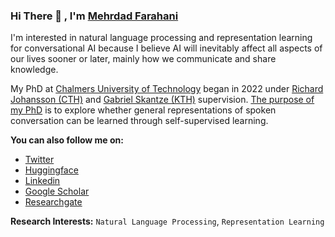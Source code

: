 ### Hi There 👋 , I'm [Mehrdad Farahani](https://app2.nameshouts.com/names/public/pronounce-mehrdad-farahani)


I'm interested in natural language processing and representation learning for conversational AI because I believe AI will inevitably affect all aspects of our lives sooner or later, mainly how we communicate and share knowledge. 

My PhD at [Chalmers University of Technology](https://www.chalmers.se/en/persons/mehrdadf) began in 2022 under [Richard Johansson (CTH)](http://www.cse.chalmers.se/~richajo/) and [Gabriel Skantze (KTH)](https://www.kth.se/profile/skantze) supervision. [The purpose of my PhD](https://www.cse.chalmers.se/~richajo/projects/wasp2022.html) is to explore whether general representations of spoken conversation can be learned through self-supervised learning.

**You can also follow me on:**
- [Twitter](https://twitter.com/m3hrdadfi)
- [Huggingface](https://huggingface.co/m3hrdadfi)
- [Linkedin](https://linkedin.com/in/m3hrdadfi/)
- [Google Scholar](https://scholar.google.com/citations?user=0raqKZEAAAAJ&hl=en)
- [Researchgate](https://www.researchgate.net/profile/Mehrdad-Farahani-2)

<!-- ![Mehrdad's github stats](https://github-readme-stats.vercel.app/api?username=m3hrdadfi&show_icons=true&theme=vue) -->

<!-- 🔎 &nbsp;&nbsp;  I am currently seeking new opportunities as a Deep Learning Engineer, Machine Learning Engineer, or Researcher, Ph.D. position in academic environments (Full-Time). -->

**Research Interests:** `Natural Language Processing`, `Representation Learning`
